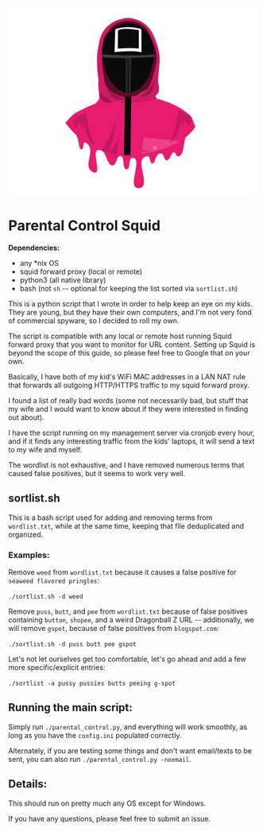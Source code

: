 ![logo](./logo.png?raw=true)

# Parental Control Squid

**Dependencies:**

- any *nix OS
- squid forward proxy (local or remote)
- python3 (all native library)
- bash (not `sh` -- optional for keeping the list sorted via `sortlist.sh`)

This is a python script that I wrote in order to help keep an eye on my kids.  They are young, but they have their own computers, and I'm not very fond of commercial spyware, so I decided to roll my own.

The script is compatible with any local or remote host running Squid forward proxy that you want to monitor for URL content.  Setting up Squid is beyond the scope of this guide, so please feel free to Google
that on your own.

Basically, I have both of my kid's WiFi MAC addresses in a LAN NAT rule that forwards all outgoing HTTP/HTTPS traffic to my squid forward proxy.

I found a list of really bad words (some not necessarily bad, but stuff that my wife and I would want to know about if they were interested in finding out about).

I have the script running on my management server via cronjob every hour, and if it finds any interesting traffic from the kids' laptops, it will send a text to my wife and myself.

The wordlist is not exhaustive, and I have removed numerous terms that caused false positives, but it seems to work very well. 

## sortlist.sh

This is a bash script used for adding and removing terms from `wordlist.txt`, while at the same time, keeping that file deduplicated and organized.

### Examples:

Remove `weed` from `wordlist.txt` because it causes a false positive for `seaweed flavored pringles`:

`./sortlist.sh -d weed`

Remove `puss`, `butt`, and `pee` from `wordlist.txt` because of false positives containing `button`, `shopee`, and a weird Dragonball Z URL -- additionally, we will remove `gspot`, because of false positives from `blogspot.com`:

`./sortlist.sh -d puss butt pee gspot`

Let's not let ourselves get too comfortable, let's go ahead and add a few more specific/explicit entries:

`./sortlist -a pussy pussies butts peeing g-spot`

## Running the main script:

Simply run `./parental_control.py`, and everything will work smoothly, as long as you have the `config.ini` populated correctly.

Alternately, if you are testing some things and don't want email/texts to be sent, you can also run `./parental_control.py -noemail`.

## Details:

This should run on pretty much any OS except for Windows.

If you have any questions, please feel free to submit an issue.

